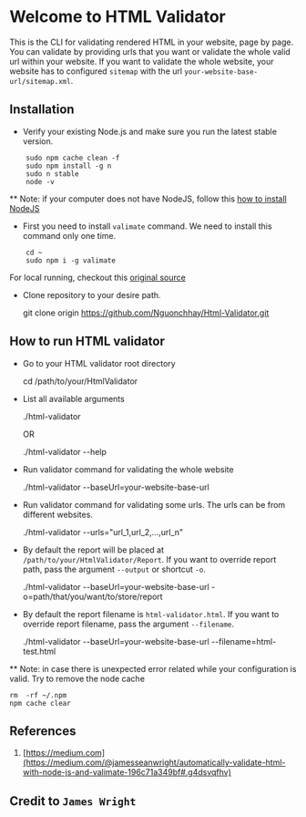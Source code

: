 Welcome to HTML Validator
======================

This is the CLI for validating rendered HTML in your website, page by page. You can validate by providing urls that you want or 
validate the whole valid url within your website. If you want to validate the whole website, your website has to configured `sitemap`
with the url `your-website-base-url/sitemap.xml`.

Installation
------------

* Verify your existing Node.js and make sure you run the latest stable version.

```
	sudo npm cache clean -f
	sudo npm install -g n
	sudo n stable
	node -v

```

** Note: if your computer does not have NodeJS, follow this [how to install NodeJS](https://nodejs.org/en/download/)

* First you need to install `valimate` command. We need to install this command only one time.

```
	cd ~
	sudo npm i -g valimate

```

For local running, checkout this [original source](https://github.com/jamesseanwright/valimate)

* Clone repository to your desire path.

	git clone origin https://github.com/Nguonchhay/Html-Validator.git

How to run HTML validator
--------------------------

* Go to your HTML validator root directory

	cd /path/to/your/HtmlValidator

* List all available arguments

	./html-validator

	OR

	./html-validator --help

* Run validator command for validating the whole website

	./html-validator  --baseUrl=your-website-base-url

* Run validator command for validating some urls. The urls can be from different websites.

	./html-validator  --urls="url_1,url_2,...,url_n"

* By default the report will be placed at `/path/to/your/HtmlValidator/Report`. If you want to override report path, pass the argument `--output` or shortcut `-o`.

	./html-validator --baseUrl=your-website-base-url -o=path/that/you/want/to/store/report

* By default the report filename is `html-validator.html`. If you want to override report filename, pass the argument `--filename`.

	./html-validator --baseUrl=your-website-base-url --filename=html-test.html

** Note: in case there is unexpected error related while your configuration is valid. Try to remove the node cache

	rm  -rf ~/.npm
	npm cache clear

References
----------
1. [https://medium.com](https://medium.com/@jamesseanwright/automatically-validate-html-with-node-js-and-valimate-196c71a349bf#.g4dsvqfhv)

## Credit to `James Wright`
